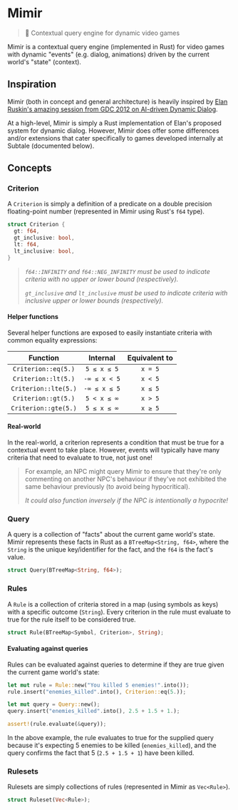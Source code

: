 # Mimir

> 🧠 Contextual query engine for dynamic video games

Mimir is a contextual query engine (implemented in Rust) for video games with dynamic "events" (e.g. dialog, animations) driven by the current world's "state" (context).

## Inspiration

Mimir (both in concept and general architecture) is heavily inspired by [Elan Ruskin's amazing session from GDC 2012 on AI-driven Dynamic Dialog][gdc].

At a high-level, Mimir is simply a Rust implementation of Elan's proposed system for dynamic dialog. However, Mimir does offer some differences and/or extensions that cater specifically to games developed internally at Subtale (documented below).

## Concepts

### Criterion

A `Criterion` is simply a definition of a predicate on a double precision floating-point number (represented in Mimir using Rust's `f64` type).

```rs
struct Criterion {
  gt: f64,
  gt_inclusive: bool,
  lt: f64,
  lt_inclusive: bool,
}
```

> *`f64::INFINITY` and `f64::NEG_INFINITY` must be used to indicate criteria with no upper or lower bound (respectively).*
>
> *`gt_inclusive` and `lt_inclusive` must be used to indicate criteria with inclusive upper or lower bounds (respectively).*

#### Helper functions

Several helper functions are exposed to easily instantiate criteria with common equality expressions:

| Function             | Internal     | Equivalent to |
| :------------------: | :----------: | :-----------: |
| `Criterion::eq(5.)`  | `5 ≤ x ≤ 5`  | `x = 5`       |
| `Criterion::lt(5.)`  | `-∞ ≤ x < 5` | `x < 5`       |
| `Criterion::lte(5.)` | `-∞ ≤ x ≤ 5` | `x ≤ 5`       |
| `Criterion::gt(5.)`  | `5 < x ≤ ∞`  | `x > 5`       |
| `Criterion::gte(5.)` | `5 ≤ x ≤ ∞`  | `x ≥ 5`       |

#### Real-world

In the real-world, a criterion represents a condition that must be true for a contextual event to take place. However, events will typically have many criteria that need to evaluate to true, not just one!

> For example, an NPC might query Mimir to ensure that they're only commenting on another NPC's behaviour if they've not exhibited the same behaviour previously (to avoid being hypocritical).
>
> *It could also function inversely if the NPC is intentionally a hypocrite!*

### Query

A query is a collection of "facts" about the current game world's state. Mimir represents these facts in Rust as a `BTreeMap<String, f64>`, where the `String` is the unique key/identifier for the fact, and the `f64` is the fact's value.

```rs
struct Query(BTreeMap<String, f64>);
```

### Rules

A `Rule` is a collection of criteria stored in a map (using symbols as keys) with a specific outcome (`String`). Every criterion in the rule must evaluate to true for the rule itself to be considered true.

```rs
struct Rule(BTreeMap<Symbol, Criterion>, String);
```

#### Evaluating against queries

Rules can be evaluated against queries to determine if they are true given the current game world's state:

```rs
let mut rule = Rule::new("You killed 5 enemies!".into());
rule.insert("enemies_killed".into(), Criterion::eq(5.));

let mut query = Query::new();
query.insert("enemies_killed".into(), 2.5 + 1.5 + 1.);

assert!(rule.evaluate(&query));
```

In the above example, the rule evaluates to true for the supplied query because it's expecting 5 enemies to be killed (`enemies_killed`), and the query confirms the fact that 5 (`2.5 + 1.5 + 1`) have been killed.

### Rulesets

Rulesets are simply collections of rules (represented in Mimir as `Vec<Rule>`).

```rs
struct Ruleset(Vec<Rule>);
```

[gdc]: https://www.youtube.com/watch?v=tAbBID3N64A